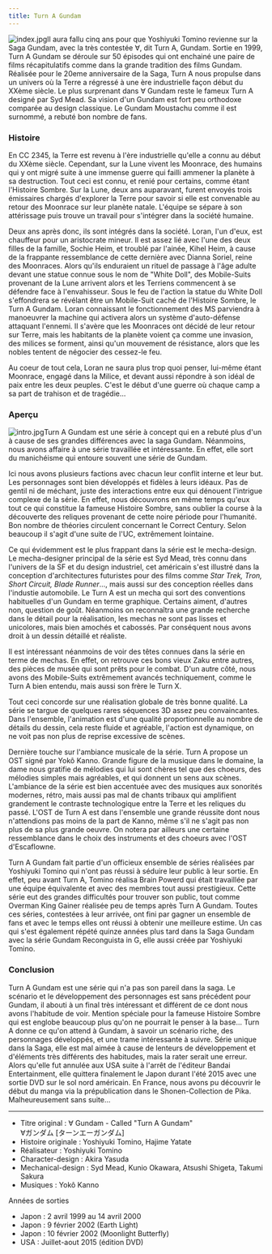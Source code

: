 ```yaml
---
title: Turn A Gundam
---
```



![index.jpg](/images/stories/saga/turnagundam/index.jpg "index.jpg")Il aura fallu cinq ans pour que Yoshiyuki Tomino revienne sur la Saga Gundam, avec la très contestée ∀, dit Turn A, Gundam. Sortie en 1999, Turn A Gundam se déroule sur 50 épisodes qui ont enchainé une paire de films récapitulatifs comme dans la grande tradition des films Gundam. Réalisée pour le 20eme anniversaire de la Saga, Turn A nous propulse dans un univers où la Terre a régressé à une ère industrielle façon début du XXème siècle. Le plus surprenant dans ∀ Gundam reste le fameux Turn A designé par Syd Mead. Sa vision d'un Gundam est fort peu orthodoxe comparée au design classique. Le Gundam Moustachu comme il est surnommé, a rebuté bon nombre de fans.


### Histoire


En CC 2345, la Terre est revenu à l'ère industrielle qu'elle a connu au début du XXème siècle. Cependant, sur la Lune vivent les Moonrace, des humains qui y ont migré suite à une immense guerre qui failli ammener la planète à sa destruction. Tout ceci est connu, et renié pour certains, comme étant l'Histoire Sombre. Sur la Lune, deux ans auparavant, furent envoyés trois émissaires chargés d'explorer la Terre pour savoir si elle est convenable au retour des Moonrace sur leur planète natale. L'équipe se sépare à son attérissage puis trouve un travail pour s'intégrer dans la société humaine.


Deux ans après donc, ils sont intégrés dans la société. Loran, l'un d'eux, est chauffeur pour un aristocrate mineur. Il est assez lié avec l'une des deux filles de la famille, Sochie Heim, et troublé par l'ainée, Kihel Heim, à cause de la frappante ressemblance de cette dernière avec Dianna Soriel, reine des Moonraces. Alors qu'ils enduraient un rituel de passage à l'âge adulte devant une statue connue sous le nom de "White Doll", des Mobile-Suits provenant de la Lune arrivent alors et les Terriens commencent à se défendre face à l'envahisseur. Sous le feu de l'action la statue du White Doll s'effondrera se révélant être un Mobile-Suit caché de l'Histoire Sombre, le Turn A Gundam. Loran connaissant le fonctionnement des MS parviendra à manoeuvrer la machine qui activera alors un système d'auto-défense attaquant l'ennemi. Il s'avère que les Moonraces ont décidé de leur retour sur Terre, mais les habitants de la planète voient ça comme une invasion, des milices se forment, ainsi qu'un mouvement de résistance, alors que les nobles tentent de négocier des cessez-le feu.


Au coeur de tout cela, Loran ne saura plus trop quoi penser, lui-même étant Moonrace, engagé dans la Milice, et devant aussi répondre à son idéal de paix entre les deux peuples. C'est le début d'une guerre où chaque camp a sa part de trahison et de tragédie...



### Aperçu


![intro.jpg](/images/stories/saga/turnagundam/intro.jpg "intro.jpg")Turn A Gundam est une série à concept qui en a rebuté plus d'un à cause de ses grandes différences avec la saga Gundam. Néanmoins, nous avons affaire à une série travaillée et intéressante. En effet, elle sort du manichéisme qui entoure souvent une série de Gundam.


Ici nous avons plusieurs factions avec chacun leur conflit interne et leur but. Les personnages sont bien développés et fidèles à leurs idéaux. Pas de gentil ni de méchant, juste des interactions entre eux qui dénouent l'intrigue complexe de la série. En effet, nous découvrons en même temps qu'eux tout ce qui constitue la fameuse Histoire Sombre, sans oublier la course à la découverte des reliques provenant de cette noire période pour l'humanité. Bon nombre de théories circulent concernant le Correct Century. Selon beaucoup il s'agit d'une suite de l'UC, extrêmement lointaine.


Ce qui évidemment est le plus frappant dans la série est le mecha-design. Le mecha-designer principal de la série est Syd Mead, très connu dans l'univers de la SF et du design industriel, cet américain s'est illustré dans la conception d'architectures futuristes pour des films comme *Star Trek, Tron, Short Circuit, Blade Runner*..., mais aussi sur des conception réelles dans l'industie automobile. Le Turn A est un mecha qui sort des conventions habituelles d'un Gundam en terme graphique. Certains aiment, d'autres non, question de goût. Néanmoins on reconnaîtra une grande recherche dans le détail pour la réalisation, les mechas ne sont pas lisses et unicolores, mais bien amochés et cabossés. Par conséquent nous avons droit à un dessin détaillé et réaliste.


Il est intéressant néanmoins de voir des têtes connues dans la série en terme de mechas. En effet, on retrouve ces bons vieux Zaku entre autres, des pièces de musée qui sont prêts pour le combat. D'un autre côté, nous avons des Mobile-Suits extrêmement avancés techniquement, comme le Turn A bien entendu, mais aussi son frère le Turn X.


Tout ceci concorde sur une réalisation globale de très bonne qualité. La série se targue de quelques rares séquences 3D assez peu convaincantes. Dans l'ensemble, l'animation est d'une qualité proportionnelle au nombre de détails du dessin, cela reste fluide et agréable, l'action est dynamique, on ne voit pas non plus de reprise excessive de scènes.


Dernière touche sur l'ambiance musicale de la série. Turn A propose un OST signé par Yokô Kanno. Grande figure de la musique dans le domaine, la dame nous gratifie de mélodies qui lui sont chères tel que des choeurs, des mélodies simples mais agréables, et qui donnent un sens aux scènes. L'ambiance de la série est bien accentuée avec des musiques aux sonorités modernes, rétro, mais aussi pas mal de chants tribaux qui amplifient grandement le contraste technologique entre la Terre et les reliques du passé. L'OST de Turn A est dans l'ensemble une grande réussite dont nous n'attendions pas moins de la part de Kanno, même s'il ne s'agit pas non plus de sa plus grande oeuvre. On notera par ailleurs une certaine ressemblance dans le choix des instruments et des choeurs avec l'OST d'Escaflowne. 


Turn A Gundam fait partie d'un officieux ensemble de séries réalisées par Yoshiyuki Tomino qui n'ont pas réussi à séduire leur public à leur sortie. En effet, peu avant Turn A, Tomino réalisa Brain Powerd qui était travaillée par une équipe équivalente et avec des membres tout aussi prestigieux. Cette série eut des grandes difficultés pour trouver son public, tout comme Overman King Gainer réalisée peu de temps après Turn A Gundam. Toutes ces séries, contestées à leur arrivée, ont fini par gagner un ensemble de fans et avec le temps elles ont réussi à obtenir une meilleure estime. Un cas qui s'est également répété quinze années plus tard dans la Saga Gundam avec la série Gundam Reconguista in G, elle aussi créée par Yoshiyuki Tomino.



### Conclusion


Turn A Gundam est une série qui n'a pas son pareil dans la saga. Le scénario et le développement des personnages est sans précédent pour Gundam, il abouti à un final très intéressant et différent de ce dont nous avons l'habitude de voir. Mention spéciale pour la fameuse Histoire Sombre qui est englobe beaucoup plus qu'on ne pourrait le penser à la base... Turn A donne ce qu'on attend à Gundam, à savoir un scénario riche, des personnages développés, et une trame intéressante à suivre. Série unique dans la Saga, elle est mal aimée à cause de lenteurs de développement et d'éléments très différents des habitudes, mais la rater serait une erreur. Alors qu'elle fut annulée aux USA suite à l'arrêt de l'éditeur Bandai Entertainment, elle quittera finalement le Japon durant l'été 2015 avec une sortie DVD sur le sol nord américain. En France, nous avons pu découvrir le début du manga via la prépublication dans le Shonen-Collection de Pika. Malheureusement sans suite...




---


* Titre original : ∀ Gundam - Called "Turn A Gundam"  
 ∀ガンダム [ターンエーガンダム]
* Histoire originale : Yoshiyuki Tomino, Hajime Yatate
* Réalisateur : Yoshiyuki Tomino
* Character-design : Akira Yasuda
* Mechanical-design : Syd Mead, Kunio Okawara, Atsushi Shigeta, Takumi Sakura
* Musiques : Yokô Kanno


Années de sorties


* Japon : 2 avril 1999 au 14 avril 2000
* Japon : 9 février 2002 (Earth Light)
* Japon : 10 février 2002 (Moonlight Butterfly)
* USA : Juillet-aout 2015 (édition DVD)


 